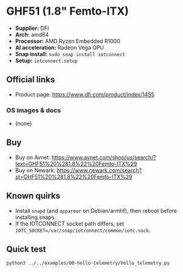 # GHF51 (1.8" Femto-ITX)

- **Supplier:** DFI
- **Arch:** amd64
- **Processor:** AMD Ryzen Embedded R1000
- **AI acceleration:** Radeon Vega GPU
- **Snap install:** `sudo snap install iotconnect`
- **Setup:** `iotconnect.setup`

## Official links
- Product page: https://www.dfi.com/product/index/1455

### OS images & docs
- (none)

## Buy
- Buy on Avnet: https://www.avnet.com/shop/us/search/?text=GHF51%20%281.8%22%20Femto-ITX%29
- Buy on Newark: https://www.newark.com/search?st=GHF51%20%281.8%22%20Femto-ITX%29

## Known quirks
- Install `snapd` (and `apparmor` on Debian/armhf), then reboot before installing snaps.
- If the IOTCONNECT socket path differs, set `IOTC_SOCKET=/var/snap/iotconnect/common/iotc.sock`.

## Quick test
```bash
python3 ../../examples/00-hello-telemetry/hello_telemetry.py
```
